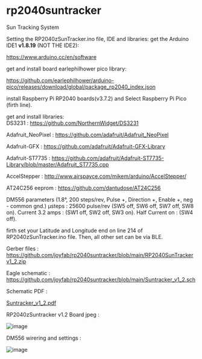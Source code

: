 # rp2040suntracker
Sun Tracking System

Setting the RP2040zSunTracker.ino file, IDE and libraries:
get the Arduino IDE1 **v1.8.19** (NOT THE IDE2):

https://www.arduino.cc/en/software

get and install board earlephilhower pico library:

https://github.com/earlephilhower/arduino-pico/releases/download/global/package_rp2040_index.json

install Raspberry Pi RP2040 boards(v3.7.2) and Select Raspberry Pi Pico (firth line).

get and install libraries:  
DS3231 : https://github.com/NorthernWidget/DS3231

Adafruit_NeoPixel : https://github.com/adafruit/Adafruit_NeoPixel

Adafruit-GFX : https://github.com/adafruit/Adafruit-GFX-Library

Adafruit-ST7735 : https://github.com/adafruit/Adafruit-ST7735-Library/blob/master/Adafruit_ST7735.cpp

AccelStepper : http://www.airspayce.com/mikem/arduino/AccelStepper/

AT24C256 eeprom : https://github.com/dantudose/AT24C256

DM556 parameters (1.8°, 200 steps/rev, Pulse +, Direction +, Enable +, neg - common gnd.)
µsteps : 25600 pulse/rev (SW5 off, SW6 off, SW7 off, SW8 on). 
Current 3.2 amps : (SW1 off, SW2 off, SW3 on). Half Current on : (SW4 off). 

firth set your Latitude and Longitude end on line 214 of RP2040zSunTracker.ino file.
Then, all other set can be via BLE.

Gerber files : https://github.com/joyfab/rp2040suntracker/blob/main/RP2040SunTrackerv1_2.zip

Eagle schematic : https://github.com/joyfab/rp2040suntracker/blob/main/Suntracker_v1_2.sch

Schematic PDF :

[Suntracker_v1_2.pdf](https://github.com/user-attachments/files/18523705/Suntracker_v1_2.pdf)

RP2040zSuntracker v1.2 Board jpeg :

![image](https://github.com/user-attachments/assets/3cad70b5-b918-4e9c-ba21-e61c066d7ed4)

DM556 wirering and settings :

![image](https://github.com/user-attachments/assets/cc5adb75-eb93-43c8-a2e7-4259ade92ec9)



